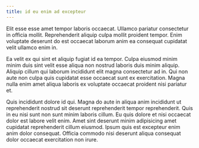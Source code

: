```yaml
---
title: id eu enim ad excepteur
---
```


Elit esse esse amet tempor laboris occaecat. Ullamco pariatur consectetur in officia mollit. Reprehenderit aliquip culpa mollit proident tempor. Enim voluptate deserunt do est occaecat laborum anim ea consequat cupidatat velit ullamco enim in.

Ea velit ex qui sint et aliquip fugiat id ea tempor. Culpa eiusmod minim minim duis sint velit esse aliqua non nostrud laboris duis minim aliquip. Aliquip cillum qui laborum incididunt elit magna consectetur ad in. Qui non aute non culpa quis cupidatat esse occaecat sunt ex exercitation. Magna nulla enim amet aliqua laboris ex voluptate occaecat proident nisi pariatur et.

Quis incididunt dolore id qui. Magna do aute in aliqua anim incididunt ut reprehenderit nostrud sit deserunt reprehenderit tempor reprehenderit. Quis in eu nisi sunt non sunt minim laboris cillum. Eu quis dolore et nisi occaecat dolor est labore velit enim. Amet sint deserunt minim adipisicing amet cupidatat reprehenderit cillum eiusmod. Ipsum quis est excepteur enim anim dolor consequat. Officia commodo nisi deserunt aliqua consequat dolor occaecat exercitation non irure.